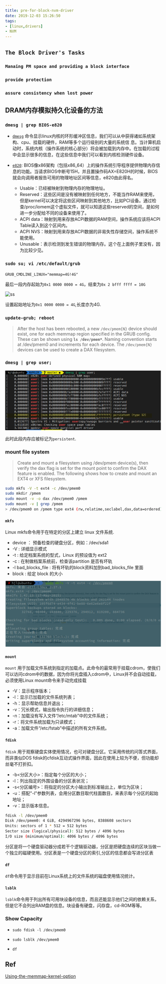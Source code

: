 ```yaml
---
title: pre-for-block-nvm-driver
date: 2019-12-03 15:26:50
tags: 
- [linux,drivers]
- NVM
---
```


## `The Block Driver's Tasks`

### `Manaing PM space and providing a block interface`

### `provide protection`

### `assure consistency when lost power`

<!--more-->
## DRAM内存模拟持久化设备的方法

### `dmesg | grep BIOS-e820`

- [`dmesg`](https://blog.csdn.net/bytxl/article/details/8846587) 命令显示linux内核的环形缓冲区信息，我们可以从中获得诸如系统架构、cpu、挂载的硬件，RAM等多个运行级别的大量的系统信 息。当计算机启动时，系统内核（操作系统的核心部分）将会被加载到内存中。在加载的过程中会显示很多的信息，在这些信息中我们可以看到内核检测硬件设备。

- [`e820`](https://blog.csdn.net/RichardYSteven/article/details/69350893): BIOS像x86架构（包括x86_64）上的操作系统引导程序提供物理内存信息的功能。当请求BIOS中断号15H，并且置操作码AX=E820H的时候，BIOS就会向调用者报告可用的物理地址区间等信息，e820由此得名。
  - Usable：已经被映射到物理内存的物理地址。
  - Reserved：这些区间是没有被映射到任何地方，不能当作RAM来使用，但是kernel可以决定将这些区间映射到其他地方，比如PCI设备。通过检查/proc/iomem这个虚拟文件，就可以知道这些reserved的空间，是如何进一步分配给不同的设备来使用了。
  - ACPI data：映射到用来存放ACPI数据的RAM空间，操作系统应该将ACPI Table读入到这个区间内。
  - ACPI NVS：映射到用来存放ACPI数据的非易失性存储空间，操作系统不能使用。
  - Unusable：表示检测到发生错误的物理内存。这个在上面例子里没有，因为比较少见。

### `sudo su; vi /etc/default/grub`

`GRUB_CMDLINE_LINUX="memmap=4G!4G"`

最后一段内存起始为`0x1 0000 0000 = 4G`，结束为`0x 2 bfff ffff = 10G`

![ss](..\..\pics\nvm-pre-e820.png)

设置起始地址为`0x1 0000 0000 = 4G`,长度亦为4G.

### `update-grub; reboot`

> After the host has been rebooted, a new `/dev/pmem{N}` device should exist, one for each memmap region specified in the GRUB config. These can be shown using **`ls /dev/pmem*`**.
> Naming convention starts at /dev/pmem0 and increments for each device. The `/dev/pmem{N}` devices can be used to create a DAX filesystem.

### `dmesg | grep user;`

![nvm-pre-map](source\pics\nvm-pre-usr-map.png)

此时此段内存应被标记为`persistent`.

### mount file system

> Create and mount a filesystem using /dev/pmem device(s), then verify the dax flag is set for the mount point to confirm the DAX feature is enabled. The following shows how to create and mount an EXT4 or XFS filesystem.

```bash
sudo mkfs -V -t ext4 -c /dev/pmem0
sudo mkdir /pmem
sudo mount -v -o dax /dev/pmem0 /pmem
sudo mount -v | grep /pmem
> /dev/pmem0 on /pmem type ext4 (rw,relatime,seclabel,dax,data=ordered)
```

#### `mkfs`

Linux mkfs命令用于在特定的分区上建立 linux 文件系统.

- device ： 预备检查的硬盘分区，例如：/dev/sda1
- -V : 详细显示模式
- -t : 给定档案系统的型式，Linux 的预设值为 ext2
- -c : 在制做档案系统前，检查该partition 是否有坏轨
- -l bad_blocks_file : 将有坏轨的block资料加到bad_blocks_file 里面
- block : 给定 block 的大小

![mkfs-pmem0](source\pics\nvm-pre-mkfs.png)

#### `mount`

`mount` 用于加载文件系统到指定的加载点。此命令的最常用于挂载cdrom，使我们可以访问cdrom中的数据，因为你将光盘插入cdrom中，Linux并不会自动挂载，必须使用Linux mount命令来手动完成挂载

- -V：显示程序版本；
- -l：显示已加载的文件系统列表；
- -h：显示帮助信息并退出；
- -v：冗长模式，输出指令执行的详细信息；
- -n：加载没有写入文件“/etc/mtab”中的文件系统；
- -r：将文件系统加载为只读模式；
- -a：加载文件“/etc/fstab”中描述的所有文件系统。

#### `fdisk`

`fdisk` 用于观察硬盘实体使用情况，也可对硬盘分区。它采用传统的问答式界面，而非类似DOS fdisk的cfdisk互动式操作界面，因此在使用上较为不便，但功能却丝毫不打折扣。

- -b<分区大小>：指定每个分区的大小；
- -l：列出指定的外围设备的分区表状况；
- -s<分区编号>：将指定的分区大小输出到标准输出上，单位为区块；
- -u：搭配"-l"参数列表，会用分区数目取代柱面数目，来表示每个分区的起始地址；
- -v：显示版本信息。

```bash
fdisk -l /dev/pmem0
Disk /dev/pmem0: 4 GiB, 4294967296 bytes, 8388608 sectors
Units: sectors of 1 * 512 = 512 bytes
Sector size (logical/physical): 512 bytes / 4096 bytes
I/O size (minimum/optimal): 4096 bytes / 4096 bytes
```

分区是将一个硬盘驱动器分成若干个逻辑驱动器，分区是把硬盘连续的区块当做一个独立的磁硬使用。分区表是一个硬盘分区的索引,分区的信息都会写进分区表

#### `df`

`df`命令用于显示目前在Linux系统上的文件系统的磁盘使用情况统计。

#### `lsblk`

`lsblk`命令用于列出所有可用块设备的信息，而且还能显示他们之间的依赖关系，但是它不会列出RAM盘的信息。块设备有硬盘，闪存盘，cd-ROM等等。

### Show Capacity

- `sudo fdisk -l /dev/pmem0`

- `sudo lsblk /dev/pmem0`

- `df`

## Ref

[Using-the-memmap-kernel-option](https://docs.pmem.io/getting-started-guide/creating-development-environments/linux-environments/linux-memmap)
